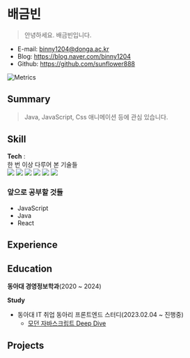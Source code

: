 # 배금빈
> 안녕하세요. 배금빈입니다. 
- E-mail: binny1204@donga.ac.kr
- Blog: https://blog.naver.com/binny1204
- Github: https://github.com/sunflower888

![Metrics](/github-metrics.svg)

## Summary
> Java, JavaScript, Css 애니메이션 등에 관심 있습니다. 

## Skill

**Tech** :  
한 번 이상 다루어 본 기술들   
<img src="https://img.shields.io/badge/html5-E34F26?style=for-the-badge&logo=html5&logoColor=white">   <img src="https://img.shields.io/badge/css-1572B6?style=for-the-badge&logo=css3&logoColor=white">  <img src="https://img.shields.io/badge/javascript-F7DF1E?style=for-the-badge&logo=javascript&logoColor=black">   <img src="https://img.shields.io/badge/react-61DAFB?style=for-the-badge&logo=react&logoColor=black"> <img src="https://img.shields.io/badge/python-3776AB?style=for-the-badge&logo=python&logoColor=white"> <img src="https://img.shields.io/badge/java-007396?style=for-the-badge&logo=java&logoColor=white"> 


### 앞으로 공부할 것들
- JavaScript
- Java
- React


## Experience


## Education  

**동아대 경영정보학과**(2020 ~ 2024)  


**Study**
- 동아대 IT 취업 동아리 프론트엔드 스터디(2023.02.04 ~ 진행중)
  - [모던 자바스크립트 Deep Dive](https://www.google.co.kr/search?q=%EB%AA%A8%EB%8D%98+%EC%9E%90%EB%B0%94%EC%8A%A4%ED%81%AC%EB%A6%BD%ED%8A%B8+deep+dive&source=hp&ei=pHtOZImzKMWG2roPlbCggAM&iflsig=AOEireoAAAAAZE6JtFxko7ftZWr2mYhloiwlxstOGwBS&ved=0ahUKEwiJlZXx6NH-AhVFg1YBHRUYCDAQ4dUDCAs&uact=5&oq=%EB%AA%A8%EB%8D%98+%EC%9E%90%EB%B0%94%EC%8A%A4%ED%81%AC%EB%A6%BD%ED%8A%B8+deep+dive&gs_lcp=Cgdnd3Mtd2l6EAMyBQgAEIAEMgUIABCABDIFCAAQgAQyBQgAEIAEMgUIABCABDIFCAAQgAQyBQgAEIAEMgUIABCABDIFCAAQgAQyBQgAEIAEOggIABCABBCxAzoECC4QAzoLCAAQgAQQsQMQgwE6CwguEIAEELEDEIMBOgsILhCABBDHARCvAToICC4QgAQQ1AI6BQguEIAEOggILhCABBCxAzoLCC4QgAQQxwEQ0QNQvQdYqMQBYLDHAWgIcAB4AIABkQGIAbINkgEEMC4xNJgBAKABAaABArABAA&sclient=gws-wiz)

## Projects
